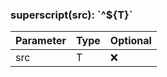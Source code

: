 ### superscript(src): \`^\$\{T}\`

| Parameter | Type | Optional |
| --------- | ---- | -------- |
| src       | T    | ❌       |
